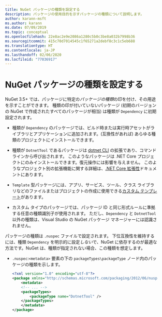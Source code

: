 ```yaml
---
title: NuGet パッケージの種類を設定する
description: パッケージの使用目的を示すパッケージの種類について説明します。
author: karann-msft
ms.author: karann
ms.date: 07/09/2019
ms.topic: conceptual
ms.openlocfilehash: 22e8ac2e9e2086a1280c5b0c3be8a032b7998b36
ms.sourcegitcommit: 415c70d7014545c1f65271a2debf8c3c1c5eb688
ms.translationtype: HT
ms.contentlocale: ja-JP
ms.lasthandoff: 02/06/2020
ms.locfileid: "77036917"
---
```

# <a name="set-a-nuget-package-type"></a>NuGet パッケージの種類を設定する

NuGet 3.5+ では、パッケージに特定の*パッケージの種類*の印を付け、その用途を示すことができます。 種類の印が付いていないパッケージ (初期のバージョンの NuGet で作成されたすべてのパッケージが相当) は種類が `Dependency` に初期設定されます。

- 種類が `Dependency` のパッケージでは、ビルド時または実行時アセットがライブラリとアプリケーションに追加されます。(互換性があれば) あらゆる種類のプロジェクトにインストールできます。

- 種類が `DotnetTool` であるパッケージは [dotnet CLI](/dotnet/articles/core/tools/index) の拡張であり、コマンド ラインから呼び出されます。 このようなパッケージは .NET Core プロジェクトにのみインストールできます。復元操作には影響を与えません。 このようなプロジェクト別の拡張機能に関する詳細は、[.NET Core 拡張性](/dotnet/articles/core/tools/extensibility#per-project-based-extensibility)ドキュメントにあります。

- `Template` 型パッケージには、アプリ、サービス、ツール、クラス ライブラリなどのファイルまたはプロジェクトの作成に使用できる[カスタム テンプレート](/dotnet/core/tools/custom-templates)があります。

- カスタム タイプのパッケージでは、パッケージ ID と同じ形式ルールに準拠する任意の種類識別子が使用されます。 ただし、`Dependency` と `DotnetTool` 以外の種類は、Visual Studio の NuGet パッケージ マネージャーには認識されません。

パッケージの種類は `.nuspec` ファイルで設定されます。 下位互換性を維持するには、種類 `Dependency` を明示的に設定*しない*で、NuGet に依存するのが最適な方法です。NuGet は、種類が指定されない場合、この種類を想定します。

- `.nuspec`:`<metadata>` 要素の下の `packageTypes\packageType` ノード内のパッケージの種類を示します。

    ```xml
    <?xml version="1.0" encoding="utf-8"?>
    <package xmlns="http://schemas.microsoft.com/packaging/2012/06/nuspec.xsd">
        <metadata>
        <!-- ... -->
        <packageTypes>
            <packageType name="DotnetTool" />
        </packageTypes>
        </metadata>
    </package>
    ```
